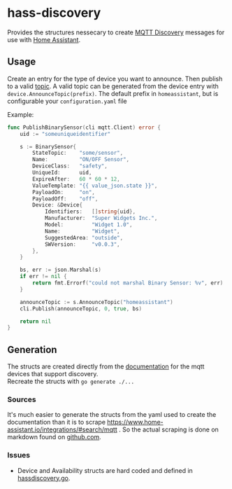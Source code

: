 # hass-discovery
Provides the structures nessecary to create 
[MQTT Discovery](https://www.home-assistant.io/docs/mqtt/discovery/) messages 
for use with [Home Assistant](https://www.home-assistant.io/).

## Usage
Create an entry for the type of device you want to announce. Then publish to a 
valid [topic](https://www.home-assistant.io/docs/mqtt/discovery/#discovery-topic).
A valid topic can be generated from the device entry with `device.AnnounceTopic(prefix)`. The default prefix in `homeassistant`, but is configurable your `configuration.yaml` file

Example:
```go
func PublishBinarySensor(cli mqtt.Client) error {
	uid := "someuniqueidentifier"

	s := BinarySensor{
		StateTopic:    "some/sensor",
		Name:          "ON/OFF Sensor",
		DeviceClass:   "safety",
		UniqueId:      uid,
		ExpireAfter:   60 * 60 * 12,
		ValueTemplate: "{{ value_json.state }}",
		PayloadOn:     "on",
		PayloadOff:    "off",
		Device: &Device{
			Identifiers:   []string{uid},
			Manufacturer:  "Super Widgets Inc.",
			Model:         "Widget 1.0",
			Name:          "Widget",
			SuggestedArea: "outside",
			SWVersion:     "v0.0.3",
		},
	}

	bs, err := json.Marshal(s)
	if err != nil {
		return fmt.Errorf("could not marshal Binary Sensor: %v", err)
	}

	announceTopic := s.AnnounceTopic("homeassistant")
	cli.Publish(announceTopic, 0, true, bs)

	return nil
}
```

## Generation
The structs are created directly from the 
[documentation](https://www.home-assistant.io/docs/mqtt/discovery/) for the 
mqtt devices that support discovery.  
Recreate the structs with `go generate ./...`  

### Sources
It's much easier to generate the structs from the yaml used to create the documentation than it is to scrape https://www.home-assistant.io/integrations/#search/mqtt . So the actual scraping is done on markdown found on [github.com](https://github.com/home-assistant/home-assistant.io/tree/current/source/_integrations).

### Issues
- Device and Availability structs are hard coded and defined in [hassdiscovery.go](./hassdiscovery.go).
